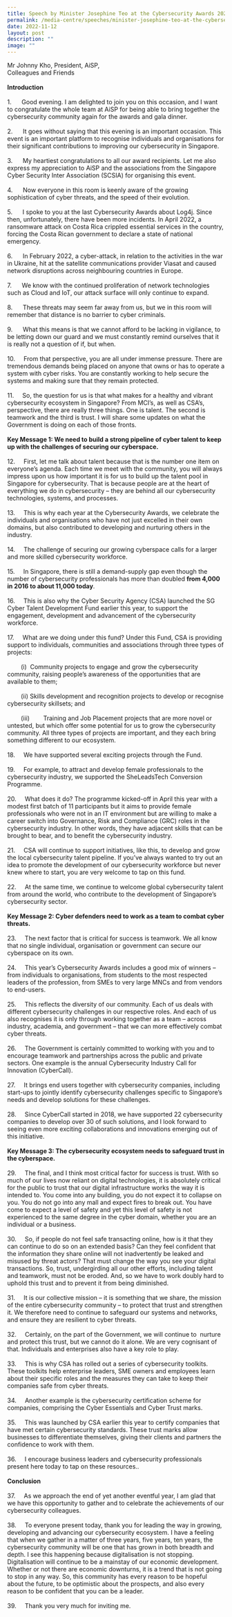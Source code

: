 ```yaml
---
title: Speech by Minister Josephine Teo at the Cybersecurity Awards 2022
permalink: /media-centre/speeches/minister-josephine-teo-at-the-cybersecurity-awards-2022/
date: 2022-11-12
layout: post
description: ""
image: ""
---
```

<p>Mr Johnny Kho, President, AiSP,&nbsp;<br>
Colleagues and Friends&nbsp;<br>
<br>
<strong>Introduction</strong><br>
<br>
1.<span style="white-space: pre;">		</span>Good evening. I am delighted to join you on this occasion, and I want to congratulate the whole team at AiSP for being able to bring together the cybersecurity community again for the awards and gala dinner.&nbsp;&nbsp;<br>
<br>
2.<span style="white-space: pre;">		</span>It goes without saying that this evening is an important occasion. This event is an important platform to recognise individuals and organisations for their significant contributions to improving our cybersecurity in Singapore.<br>
<br>
3.<span style="white-space: pre;">		</span>My heartiest congratulations to all our award recipients. Let me also express my appreciation to AiSP and the associations from the Singapore Cyber Security Inter Association (SCSIA) for organising this event.&nbsp;<br>
<br>
4.<span style="white-space: pre;">		</span>Now everyone in this room is keenly aware of the growing sophistication of cyber threats, and the speed of their evolution.&nbsp;<br>
<br>
5.<span style="white-space: pre;">		</span>I spoke to you at the last Cybersecurity Awards about Log4j. Since then, unfortunately, there have been more incidents. In April 2022, a ransomware attack on Costa Rica crippled essential services in the country, forcing the Costa Rican government to declare a state of national emergency.&nbsp;<br>
<br>
6.<span style="white-space: pre;">		</span>In February 2022, a cyber-attack, in relation to the activities in the war in Ukraine, hit at the satellite communications provider Viasat and caused network disruptions across neighbouring countries in Europe.&nbsp;<br>
<br>
7.<span style="white-space: pre;">		</span>We know with the continued proliferation of network technologies such as Cloud and IoT, our attack surface will only continue to expand.<br>
<br>
8.<span style="white-space: pre;">		</span>These threats may seem far away from us, but we in this room will remember that distance is no barrier to cyber criminals.<br>
<br>
9.<span style="white-space: pre;">		</span>What this means is that we cannot afford to be lacking in vigilance, to be letting down our guard and we must constantly remind ourselves that it is really not a question of if, but when.&nbsp;<br>
<br>
10.<span style="white-space: pre;">		</span>From that perspective, you are all under immense pressure. There are tremendous demands being placed on anyone that owns or has to operate a system with cyber risks. You are constantly working to help secure the systems and making sure that they remain protected.&nbsp;<br>
<br>
11.<span style="white-space: pre;">		</span>So, the question for us is that what makes for a healthy and vibrant cybersecurity ecosystem in Singapore? From MCI’s, as well as CSA’s, perspective, there are really three things. One is talent. The second is teamwork and the third is trust. I will share some updates on what the Government is doing on each of those fronts.&nbsp;&nbsp;<br>
<br>
<strong>Key Message 1: We need to build a strong pipeline of cyber talent to keep up with the challenges of securing our cyberspace.&nbsp;&nbsp;<br>
</strong><br>
12.<span style="white-space: pre;">		</span>First, let me talk about talent because that is the number one item on everyone’s agenda. Each time we meet with the community, you will always impress upon us how important it is for us to build up the talent pool in Singapore for cybersecurity. That is because people are at the heart of everything we do in cybersecurity – they are behind all our cybersecurity technologies, systems, and processes.<br>
&nbsp;<br>
13.<span style="white-space: pre;">		</span>This is why each year at the Cybersecurity Awards, we celebrate the individuals and organisations who have not just excelled in their own domains, but also contributed to developing and nurturing others in the industry.&nbsp;<br>
<br>
14.<span style="white-space: pre;">		</span>The challenge of securing our growing cyberspace calls for a larger and more skilled cybersecurity workforce.<br>
&nbsp;<br>
15.<span style="white-space: pre;">		</span>In Singapore, there is still a demand-supply gap even though the number of cybersecurity professionals has more than doubled <strong>from 4,000 in 2016 to about 11,000 today</strong>.&nbsp;<br>
<br>
16.<span style="white-space: pre;">		</span>This is also why the Cyber Security Agency (CSA) launched the SG Cyber Talent Development Fund earlier this year, to support the engagement, development and advancement of the cybersecurity workforce.&nbsp;<br>
&nbsp;<br>
17.<span style="white-space: pre;">		</span>What are we doing under this fund? Under this Fund, CSA is providing support to individuals, communities and associations through three types of projects:&nbsp;<br>
<br>
<span style="white-space: pre;">		</span>(i)<span style="white-space: pre;">	</span>Community projects to engage and grow the cybersecurity community, raising people’s awareness of the opportunities that are available to them;<br>
&nbsp;<br>
<span style="white-space: pre;">		</span>(ii)<span style="white-space: pre;">	</span>Skills development and recognition projects to develop or recognise cybersecurity skillsets; and<br>
<br>
<span style="white-space: pre;">		</span>(iii)<span style="white-space: pre;">		</span>Training and Job Placement projects that are more novel or untested, but which offer some potential for us to grow the cybersecurity community. All three types of projects are important, and they each bring something different to our ecosystem.<br>
<br>
18.<span style="white-space: pre;">		</span>We have supported several exciting projects through the Fund.&nbsp;<br>
<br>
19.<span style="white-space: pre;">		</span>For example, to attract and develop female professionals to the cybersecurity industry, we supported the SheLeadsTech Conversion Programme.&nbsp;<br>
<br>
20.<span style="white-space: pre;">		</span>What does it do? The programme kicked-off in April this year with a modest first batch of 11 participants but it aims to provide female professionals who were not in an IT environment but are willing to make a career switch into Governance, Risk and Compliance (GRC) roles in the cybersecurity industry. In other words, they have adjacent skills that can be brought to bear, and to benefit the cybersecurity industry.<br>
<br>
21.<span style="white-space: pre;">		</span>CSA will continue to support initiatives, like this, to develop and grow the local cybersecurity talent pipeline. If you’ve always wanted to try out an idea to promote the development of our cybersecurity workforce but never knew where to start, you are very welcome to tap on this fund.&nbsp;&nbsp;<br>
<br>
22.<span style="white-space: pre;">		</span>At the same time, we continue to welcome global cybersecurity talent from around the world, who contribute to the development of Singapore’s cybersecurity sector.&nbsp;<br>
<br>
<strong>Key Message 2: Cyber defenders need to work as a team to combat cyber threats.</strong><br>
<br>
23.<span style="white-space: pre;">		</span>The next factor that is critical for success is teamwork. We all know that no single individual, organisation or government can secure our cyberspace on its own.&nbsp;<br>
<br>
24.<span style="white-space: pre;">		</span>This year’s Cybersecurity Awards includes a good mix of winners – from individuals to organisations, from students to the most respected leaders of the profession, from SMEs to very large MNCs and from vendors to end-users.<br>
<br>
25.<span style="white-space: pre;">		</span>This reflects the diversity of our community. Each of us deals with different cybersecurity challenges in our respective roles. And each of us also recognises it is only through working together as a team – across industry, academia, and government – that we can more effectively combat cyber threats.&nbsp;&nbsp;<br>
<br>
26.<span style="white-space: pre;">		</span>The Government is certainly committed to working with you and to&nbsp; encourage teamwork and partnerships across the public and private sectors. One example is the annual Cybersecurity Industry Call for Innovation (CyberCall).<br>
<br>
27.<span style="white-space: pre;">		</span>It brings end users together with cybersecurity companies, including start-ups to jointly identify cybersecurity challenges specific to Singapore’s needs and develop solutions for these challenges.&nbsp;<br>
<br>
28.<span style="white-space: pre;">		</span>Since CyberCall started in 2018, we have supported 22 cybersecurity companies to develop over 30 of such solutions, and I look forward to seeing even more exciting collaborations and innovations emerging out of this initiative.&nbsp;&nbsp;<br>
<br>
<strong>Key Message 3: The cybersecurity ecosystem needs to safeguard trust in the cyberspace.</strong><br>
&nbsp;&nbsp;<br>
29.<span style="white-space: pre;">		</span>The final, and I think most critical factor for success is trust. With so much of our lives now reliant on digital technologies, it is absolutely critical for the public to trust that our digital infrastructure works the way it is intended to. You come into any building, you do not expect it to collapse on you. You do not go into any mall and expect fires to break out. You have come to expect a level of safety and yet this level of safety is not experienced to the same degree in the cyber domain, whether you are an individual or a business.<br>
&nbsp;<br>
30.<span style="white-space: pre;">		</span>So, if people do not feel safe transacting online, how is it that they can continue to do so on an extended basis? Can they feel confident that the information they share online will not inadvertently be leaked and misused by threat actors? That must change the way you see your digital transactions. So, trust, undergirding all our other efforts, including talent and teamwork, must not be eroded. And, so we have to work doubly hard to uphold this trust and to prevent it from being diminished.&nbsp;<br>
<br>
31.<span style="white-space: pre;">		</span>It is our collective mission – it is something that we share, the mission of the entire cybersecurity community – to protect that trust and strengthen it. We therefore need to continue to safeguard our systems and networks, and ensure they are resilient to cyber threats.&nbsp;<br>
<br>
32.<span style="white-space: pre;">		</span>Certainly, on the part of the Government, we will continue to&nbsp; nurture and protect this trust, but we cannot do it alone. We are very cognisant of that. Individuals and enterprises also have a key role to play.<br>
&nbsp;<br>
33.<span style="white-space: pre;">		</span>This is why CSA has rolled out a series of cybersecurity toolkits. These toolkits help enterprise leaders, SME owners and employees learn about their specific roles and the measures they can take to keep their companies safe from cyber threats.&nbsp;<br>
<br>
34.<span style="white-space: pre;">		</span>Another example is the cybersecurity certification scheme for companies, comprising the Cyber Essentials and Cyber Trust marks.&nbsp;<br>
<br>
35.<span style="white-space: pre;">		</span>This was launched by CSA earlier this year to certify companies that have met certain cybersecurity standards. These trust marks allow businesses to differentiate themselves, giving their clients and partners the confidence to work with them.&nbsp;<br>
<br>
36.<span style="white-space: pre;">		</span>I encourage business leaders and cybersecurity professionals present here today to tap on these resources..<br>
<br>
<strong>Conclusion</strong><br>
<br>
37.<span style="white-space: pre;">		</span>As we approach the end of yet another eventful year, I am glad that we have this opportunity to gather and to celebrate the achievements of our cybersecurity colleagues.<br>
&nbsp;<br>
38.<span style="white-space: pre;">		</span>To everyone present today, thank you for leading the way in growing, developing and advancing our cybersecurity ecosystem. I have a feeling that when we gather in a matter of three years, five years, ten years, the cybersecurity community will be one that has grown in both breadth and depth. I see this happening because digitalisation is not stopping. Digitalisation will continue to be a mainstay of our economic development. Whether or not there are economic downturns, it is a trend that is not going to stop in any way. So, this community has every reason to be hopeful about the future, to be optimistic about the prospects, and also every reason to be confident that you can be a leader.<br>
<br>
39.<span style="white-space: pre;">		</span>Thank you very much for inviting me.&nbsp;</p>